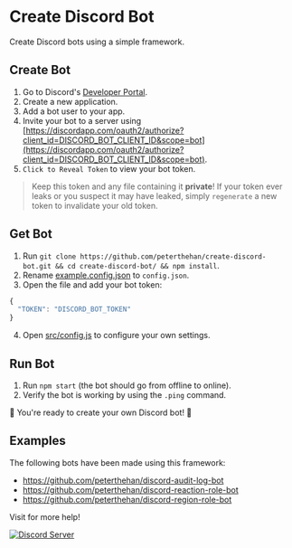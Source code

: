 # Create Discord Bot

Create Discord bots using a simple framework.

## Create Bot

1. Go to Discord's [Developer Portal](https://discordapp.com/developers/applications/).
2. Create a new application.
3. Add a bot user to your app.
4. Invite your bot to a server using [https://discordapp.com/oauth2/authorize?client_id=DISCORD_BOT_CLIENT_ID&scope=bot](https://discordapp.com/oauth2/authorize?client_id=DISCORD_BOT_CLIENT_ID&scope=bot).
5. `Click to Reveal Token` to view your bot token.

> Keep this token and any file containing it **private**! If your token ever leaks or you suspect it may have leaked, simply `regenerate` a new token to invalidate your old token.

## Get Bot

1. Run `git clone https://github.com/peterthehan/create-discord-bot.git && cd create-discord-bot/ && npm install`.
2. Rename [example.config.json](https://github.com/peterthehan/create-discord-bot/blob/master/example.config.json) to `config.json`.
3. Open the file and add your bot token:

```js
{
  "TOKEN": "DISCORD_BOT_TOKEN"
}
```

4. Open [src/config.js](https://github.com/peterthehan/create-discord-bot/blob/master/src/config.js) to configure your own settings.

## Run Bot

1. Run `npm start` (the bot should go from offline to online).
2. Verify the bot is working by using the `.ping` command.

🎉 You're ready to create your own Discord bot! 🎉

## Examples

The following bots have been made using this framework:

- https://github.com/peterthehan/discord-audit-log-bot
- https://github.com/peterthehan/discord-reaction-role-bot
- https://github.com/peterthehan/discord-region-role-bot

Visit for more help!

<a href="https://discord.gg/WjEFnzC">
  <img src="https://discordapp.com/api/guilds/258167954913361930/embed.png?style=banner2" title="Discord Server"/>
</a>
